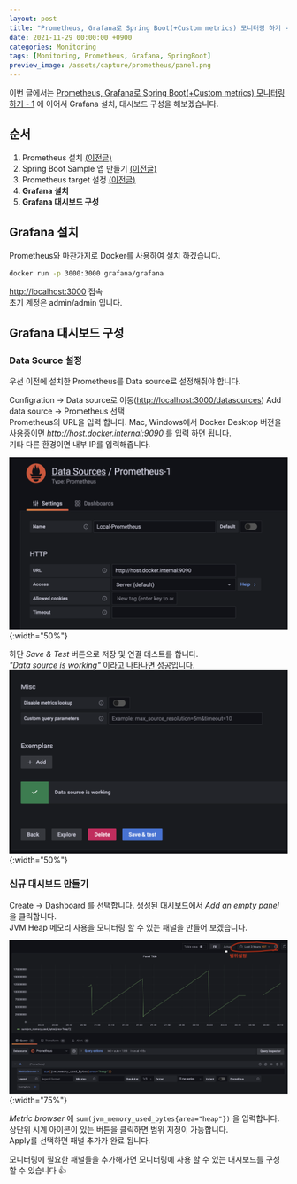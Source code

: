```yaml
---
layout: post
title: "Prometheus, Grafana로 Spring Boot(+Custom metrics) 모니터링 하기 - 2"
date: 2021-11-29 00:00:00 +0900
categories: Monitoring
tags: [Monitoring, Prometheus, Grafana, SpringBoot]
preview_image: /assets/capture/prometheus/panel.png
---
```


이번 글에서는 [Prometheus, Grafana로 Spring Boot(+Custom metrics) 모니터링 하기 - 1](/monitoring/2021/11/28/prometheus-grafana-springboot-1.html) 에 이어서 Grafana 설치, 대시보드 구성을 해보겠습니다.

## 순서

1. Prometheus 설치 [(이전글)](/monitoring/2021/11/28/prometheus-grafana-springboot-1.html)
2. Spring Boot Sample 앱 만들기 [(이전글)](/monitoring/2021/11/28/prometheus-grafana-springboot-1.html)
3. Prometheus target 설정 [(이전글)](/monitoring/2021/11/28/prometheus-grafana-springboot-1.html)
4. __Grafana 설치__
5. __Grafana 대시보드 구성__

## Grafana 설치

Prometheus와 마찬가지로 Docker를 사용하여 설치 하겠습니다.

```bash
docker run -p 3000:3000 grafana/grafana
```

[http://localhost:3000](http://localhost:3000) 접속  
초기 계정은 admin/admin 입니다.

## Grafana 대시보드 구성

### Data Source 설정

우선 이전에 설치한 Prometheus를 Data source로 설정해줘야 합니다.  
  
Configration -> Data source로 이동([http://localhost:3000/datasources](http://localhost:3000/datasources)) Add data source -> Prometheus 선택  
Prometheus의 URL을 입력 합니다. Mac, Windows에서 Docker Desktop 버전을 사용중이면 _http://host.docker.internal:9090_ 를 입력 하면 됩니다.  
기타 다른 환경이면 내부 IP를 입력해줍니다.  

![grafana-datasource-1](/assets/capture/prometheus/grafana-datasource-1.png){:width="50%"}

하단 _Save & Test_ 버튼으로 저장 및 연결 테스트를 합니다.  
_"Data source is working"_ 이라고 나타나면 성공입니다.  
![grafana-datasource-2](/assets/capture/prometheus/grafana-datasource-2.png){:width="50%"}

### 신규 대시보드 만들기

Create -> Dashboard 를 선택합니다. 생성된 대시보드에서 _Add an empty panel_ 을 클릭합니다.  
JVM Heap 메모리 사용을 모니터링 할 수 있는 패널을 만들어 보겠습니다.

![panel](/assets/capture/prometheus/panel.png){:width="75%"}

_Metric browser_ 에 `sum(jvm_memory_used_bytes{area="heap"})` 을 입력합니다.  
상단위 시계 아이콘이 있는 버튼을 클릭하면 범위 지정이 가능합니다.  
Apply를 선택하면 패널 추가가 완료 됩니다.  
  
모니터링에 필요한 패널들을 추가해가면 모니터링에 사용 할 수 있는 대시보드를 구성 할 수 있습니다 👍  
